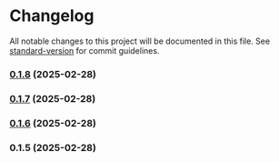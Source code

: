 # Changelog

All notable changes to this project will be documented in this file. See [standard-version](https://github.com/conventional-changelog/standard-version) for commit guidelines.

### [0.1.8](https://github.com/sharplygroup/xtb-api-js/compare/v0.1.7...v0.1.8) (2025-02-28)

### [0.1.7](https://github.com/sharplygroup/xtb-api-js/compare/v0.1.6...v0.1.7) (2025-02-28)

### [0.1.6](https://github.com/sharplygroup/xtb-api-js/compare/v0.1.5...v0.1.6) (2025-02-28)

### 0.1.5 (2025-02-28)
